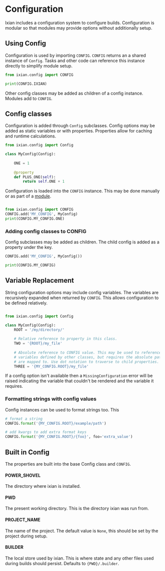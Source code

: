 # Configuration

Ixian includes a configuration system to configure builds. Configuration
is modular so that modules may provide options without additionally setup.

## Using Config

Configuration is used by importing `CONFIG`. `CONFIG` returns an a shared 
instance of `Config`. Tasks and other code can reference this instance directly
to simplify module setup.

```python
from ixian.config import CONFIG

print(CONFIG.IXIAN)
```

Other config classes may be added as children of a config instance. Modules add
to `CONFIG`. 


## Config classes

Configuration is added through `Config` subclasses. Config options may be added
as static variables or with properties. Properties allow for caching and 
runtime calculations. 

```python
from ixian.config import Config

class MyConfig(Config):
    
    ONE = 1
    
    @property
    def PLUS_ONE(self):
        return self.ONE + 1
```

Configuration is loaded into the `CONFIG` instance.  This may be done manually
or as part of a [module](modules.md).

```python

from ixian.config import CONFIG
CONFIG.add('MY_CONFIG', MyConfig)
print(CONFIG.MY_CONFIG.ONE)
```

### Adding config classes to CONFIG

Config subclasses may be added as children. The child config is added as a 
property under the key.

```python
CONFIG.add('MY_CONFIG', MyConfig())

print(CONFIG.MY_CONFIG)
```


## Variable Replacement

String configuration options may include config variables. The variables are 
recursively expanded when returned by `CONFIG`.  This allows configuration to
be defined relatively.

```python

from ixian.config import Config

class MyConfig(Config):
    ROOT = '/my/directory/' 
    
    # Relative reference to property in this class.
    TWO = '{ROOT}/my_file'
    
    # Absolute reference to CONFIG value. This may be used to reference 
    # variables defined by other classes, but requires the absolute path they
    # are mapped to. Use dot notation to traverse to child properties.
    THREE = '{MY_CONFIG.ROOT}/my_file'
```

If a config option isn't available then a `MissingConfiguration` error will be
raised indicating the variable that couldn't be rendered and the variable it
requires.

### Formatting strings with config values

Config instances can be used to format strings too. This 

```python
# format a string
CONFIG.format('{MY_CONFIG.ROOT}/example/path')

# add kwargs to add extra format keys
CONFIG.format('{MY_CONFIG.ROOT}/{foo}', foo='extra_value')
```

## Built in Config

The properties are built into the base Config class and `CONFIG`.

#### POWER_SHOVEL
The directory where ixian is installed.

#### PWD
The present working directory. This is the directory ixian was run from.

#### PROJECT_NAME
The name of the project. The default value is `None`, this should be set by
the project during setup.

#### BUILDER
The local store used by ixian. This is where state and any other files
used during builds should persist. Defaults to `{PWD}/.builder`.
